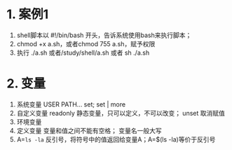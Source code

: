 # 1. 案例1 
1. shell脚本以 #!/bin/bash 开头，告诉系统使用bash来执行脚本；
2. chmod +x a.sh，或者chmod 755 a.sh，赋予权限
3. 执行 ./a.sh  或者/study/shell/a.sh 或者 sh ./a.sh
# 2. 变量
1. 系统变量
	USER PATH...
	set; set | more
2. 自定义变量
	readonly 静态变量，只可以定义，不可以改变；
	unset 取消赋值
3. 环境变量
4. 定义变量
	变量和值之间不能有空格；
	变量名一般大写	
5. A=`ls -la` 反引号，将符号中的值返回给变量A；A=$(ls -la)等价于反引号